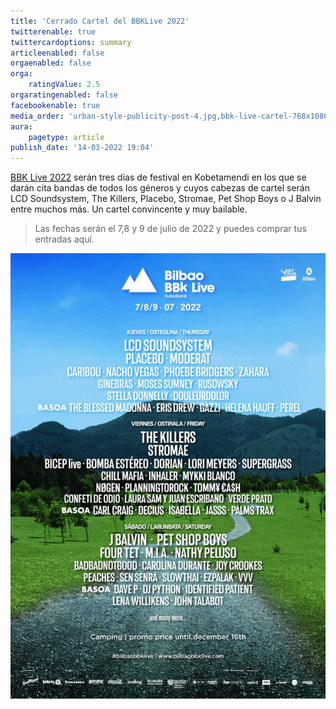 ```yaml
---
title: 'Cerrado Cartel del BBKLive 2022'
twitterenable: true
twittercardoptions: summary
articleenabled: false
orgaenabled: false
orga:
    ratingValue: 2.5
orgaratingenabled: false
facebookenable: true
media_order: 'urban-style-publicity-post-4.jpg,bbk-live-cartel-768x1086.jpg'
aura:
    pagetype: article
publish_date: '14-03-2022 19:04'
---
```


[BBK Live 2022](https://www.bilbaobbklive.com/es) serán tres días de festival en Kobetamendi en los que se darán cita bandas de todos los géneros y cuyos cabezas de cartel serán LCD Soundsystem, The Killers, Placebo, Stromae, Pet Shop Boys o J Balvin entre muchos más. Un cartel convincente y muy bailable.

> Las fechas serán el 7,8 y 9 de julio de 2022 y puedes comprar tus entradas aquí.

![bbk-live-cartel-768x1086](bbk-live-cartel-768x1086.jpg "bbk-live-cartel-768x1086")